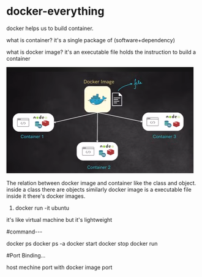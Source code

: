 # docker-everything

docker helps us to build container. 

what is container?
it's a single package of (software+dependency)

what is docker image?
it's an executable file holds the instruction to build a container


![alt text](image.png)

The relation between docker image and container like the class and object.
inside a class there are objects similarly docker image is a executable file inside it there's docker images.


1) docker run -it ubuntu

it's like virtual machine but it's lightweight


#command---

docker ps 
docker ps -a
docker start 
docker stop
docker run


#Port Binding...



host mechine port with docker image port